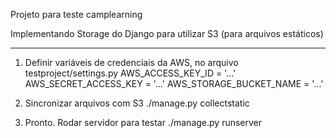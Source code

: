 Projeto para teste camplearning

Implementando Storage do Django para utilizar S3 (para arquivos estáticos)

---

1. Definir variáveis de credenciais da AWS, no arquivo testproject/settings.py
AWS_ACCESS_KEY_ID = '...'
AWS_SECRET_ACCESS_KEY = '...'
AWS_STORAGE_BUCKET_NAME = '...'

2. Sincronizar arquivos com S3
./manage.py collectstatic

3. Pronto. Rodar servidor para testar
./manage.py runserver
